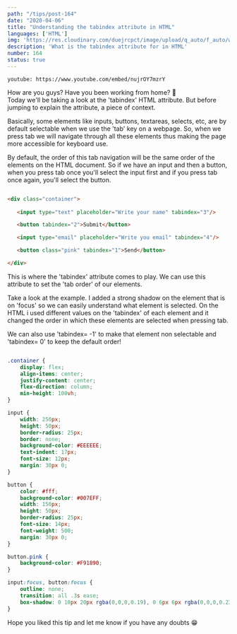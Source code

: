```yaml
---
path: "/tips/post-164"
date: "2020-04-06"
title: "Understanding the tabindex attribute in HTML"
languages: ['HTML']
img: 'https://res.cloudinary.com/duejrcpct/image/upload/q_auto/f_auto/w_1000/v1588362341/tips/164-1_md0zof.png'
description: 'What is the tabindex attribute for in HTML'
number: 164
status: true
---
```


`youtube: https://www.youtube.com/embed/nujrOY7mzrY`


How are you guys? Have you been working from home? 🤔  
Today we'll be taking a look at the 'tabindex' HTML attribute. But before jumping to explain the attribute, a piece of context.

Basically, some elements like inputs, buttons, textareas, selects, etc, are by default selectable when we use the 'tab' key on a webpage. So, when we press tab we will navigate through all these elements thus making the page more accessible for keyboard use.

By default, the order of this tab navigation will be the same order of the elements on the HTML document. So if we have an input and then a button, when you press tab once you'll select the input first and if you press tab once again, you'll select the button.


 ```html

<div class="container">
            
    <input type="text" placeholder="Write your name" tabindex="3"/>

    <button tabindex="2">Submit</button>

    <input type="email" placeholder="Write you email" tabindex="4"/>

    <button class="pink" tabindex="1">Send</button>

</div>

 ```

This is where the 'tabindex' attribute comes to play. We can use this attribute to set the 'tab order' of our elements.

Take a look at the example. I added a strong shadow on the element that is on 'focus' so we can easily understand what element is selected. On the HTML i used different values on the 'tabindex' of each element and it changed the order in which these elements are selected when pressing tab.

We can also use 'tabindex= -1' to make that element non selectable and 'tabindex= 0' to keep the default order!

```css

.container {
    display: flex;
    align-items: center;
    justify-content: center;
    flex-direction: column;
    min-height: 100vh;
}

input {
    width: 250px;
    height: 50px;
    border-radius: 25px;
    border: none;
    background-color: #EEEEEE;
    text-indent: 17px;
    font-size: 12px;
    margin: 30px 0;
}

button {
    color: #fff;
    background-color: #007EFF;
    width: 150px;
    height: 50px;
    border-radius: 25px;
    font-size: 14px;
    font-weight: 500;
    margin: 30px 0;
}

button.pink {
    background-color: #F91890;
}

input:focus, button:focus {
    outline: none;
    transition: all .3s ease;
    box-shadow: 0 10px 20px rgba(0,0,0,0.19), 0 6px 6px rgba(0,0,0,0.23);
}

 ```

Hope you liked this tip and let me know if you have any doubts 😁
